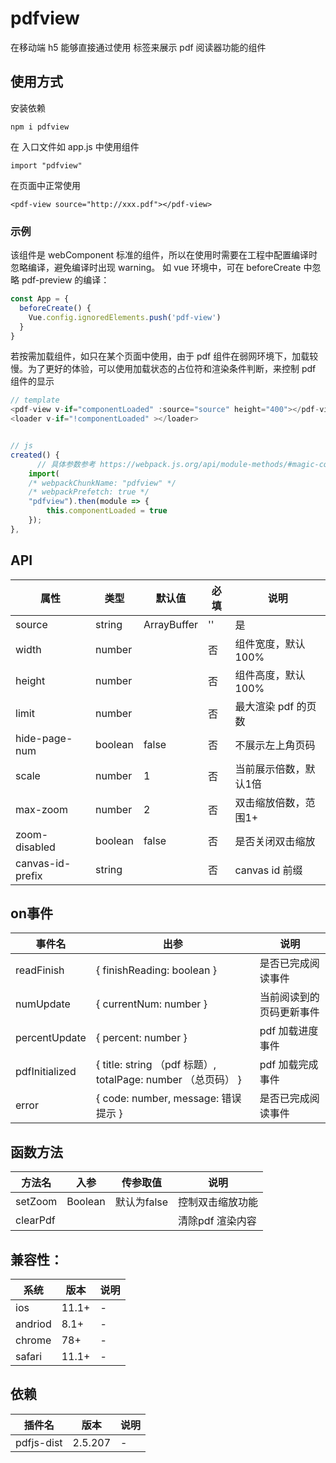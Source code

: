 # pdfview

在移动端 h5 能够直接通过使用 <pdf-view> 标签来展示 pdf 阅读器功能的组件

## 使用方式

安装依赖
```
npm i pdfview
```
在 入口文件如 app.js 中使用组件

```
import "pdfview"

```
在页面中正常使用

```
<pdf-view source="http://xxx.pdf"></pdf-view>
```
### 示例

该组件是 webComponent 标准的组件，所以在使用时需要在工程中配置编译时忽略编译，避免编译时出现 warning。 如 vue 环境中，可在 beforeCreate 中忽略 pdf-preview 的编译：

```js
const App = {
  beforeCreate() {
    Vue.config.ignoredElements.push('pdf-view')
  }
}
```

若按需加载组件，如只在某个页面中使用，由于 pdf 组件在弱网环境下，加载较慢。为了更好的体验，可以使用加载状态的占位符和渲染条件判断，来控制 pdf 组件的显示

``` js
// template
<pdf-view v-if="componentLoaded" :source="source" height="400"></pdf-view>
<loader v-if="!componentLoaded" ></loader>


// js
created() {
      // 具体参数参考 https://webpack.js.org/api/module-methods/#magic-comments
    import(
    /* webpackChunkName: "pdfview" */
    /* webpackPrefetch: true */
    "pdfview").then(module => {
        this.componentLoaded = true
    });
},
```

## API

| 属性             | 类型    | 默认值 | 必填 | 说明                                                                       |
| ---------------- | ------- | ------ | ---- | -------------------------------------------------------------------------- |
| source           | string  | ArrayBuffer  | ''     | 是   | pdf资源，支持http协议或ArrayBuffer 类型数据                                           |
| width            | number  |        | 否   | 组件宽度，默认100%                                                       |
| height           | number  |        | 否   | 组件高度，默认100%                                                         |
| limit            | number  |        | 否   | 最大渲染 pdf 的页数                                                         |
| hide-page-num    | boolean | false  | 否   | 不展示左上角页码                                                         |
| scale            | number  | 1      | 否   | 当前展示倍数，默认1倍                                                     |
| max-zoom         | number  | 2      | 否   | 双击缩放倍数，范围1+                                                     |
| zoom-disabled    | boolean | false  | 否   | 是否关闭双击缩放                                                      |
| canvas-id-prefix | string  |        | 否   | canvas id 前缀                                                      |

## on事件


| 事件名        | 出参 | 说明           |
| ---------------- | ------- | ------ |
| readFinish   |  { finishReading: boolean } | 是否已完成阅读事件 | 
| numUpdate   |  { currentNum: number } | 当前阅读到的页码更新事件 | 
| percentUpdate   |  { percent: number } | pdf 加载进度事件 | 
| pdfInitialized   |  { title: string （pdf 标题）, totalPage: number （总页码） } | pdf 加载完成事件 | 
| error   |  { code: number, message: 错误提示 } | 是否已完成阅读事件 | 



## 函数方法

| 方法名  | 入参   | 传参取值 | 说明                  |
| ------- | ------ | ------ |--------------------- |
| setZoom    | Boolean |  默认为false | 控制双击缩放功能 |
| clearPdf    |  |   | 清除pdf 渲染内容 |



## 兼容性：

| 系统  | 版本   | 说明                  |
| ------- | ------ | --------------------- |
| ios    | 11.1+ | - |
| andriod | 8.1+ | -  |
| chrome | 78+ | -  |
| safari  | 11.1+ | - |

## 依赖
| 插件名  | 版本   | 说明                  |
| ------- | ------ | --------------------- |
| pdfjs-dist | 2.5.207 | - |